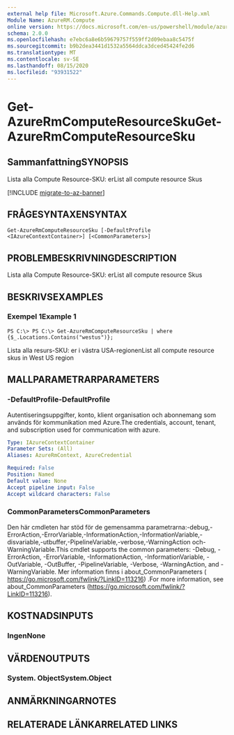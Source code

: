 ```yaml
---
external help file: Microsoft.Azure.Commands.Compute.dll-Help.xml
Module Name: AzureRM.Compute
online version: https://docs.microsoft.com/en-us/powershell/module/azurerm.compute/get-azurermcomputeresourcesku
schema: 2.0.0
ms.openlocfilehash: e7ebc6a8e6b59679757f559ff2d09ebaa8c5475f
ms.sourcegitcommit: b9b2dea3441d1532a5564ddca3dced45424fe2d6
ms.translationtype: MT
ms.contentlocale: sv-SE
ms.lasthandoff: 08/15/2020
ms.locfileid: "93931522"
---
```

# <span data-ttu-id="b2a49-101">Get-AzureRmComputeResourceSku</span><span class="sxs-lookup"><span data-stu-id="b2a49-101">Get-AzureRmComputeResourceSku</span></span>

## <span data-ttu-id="b2a49-102">Sammanfattning</span><span class="sxs-lookup"><span data-stu-id="b2a49-102">SYNOPSIS</span></span>
<span data-ttu-id="b2a49-103">Lista alla Compute Resource-SKU: er</span><span class="sxs-lookup"><span data-stu-id="b2a49-103">List all compute resource Skus</span></span>

[!INCLUDE [migrate-to-az-banner](../../includes/migrate-to-az-banner.md)]

## <span data-ttu-id="b2a49-104">FRÅGESYNTAXEN</span><span class="sxs-lookup"><span data-stu-id="b2a49-104">SYNTAX</span></span>

```
Get-AzureRmComputeResourceSku [-DefaultProfile <IAzureContextContainer>] [<CommonParameters>]
```

## <span data-ttu-id="b2a49-105">PROBLEMBESKRIVNING</span><span class="sxs-lookup"><span data-stu-id="b2a49-105">DESCRIPTION</span></span>
<span data-ttu-id="b2a49-106">Lista alla Compute Resource-SKU: er</span><span class="sxs-lookup"><span data-stu-id="b2a49-106">List all compute resource Skus</span></span>

## <span data-ttu-id="b2a49-107">BESKRIVS</span><span class="sxs-lookup"><span data-stu-id="b2a49-107">EXAMPLES</span></span>

### <span data-ttu-id="b2a49-108">Exempel 1</span><span class="sxs-lookup"><span data-stu-id="b2a49-108">Example 1</span></span>
```
PS C:\> PS C:\> Get-AzureRmComputeResourceSku | where {$_.Locations.Contains("westus")};
```

<span data-ttu-id="b2a49-109">Lista alla resurs-SKU: er i västra USA-regionen</span><span class="sxs-lookup"><span data-stu-id="b2a49-109">List all compute resource skus in West US region</span></span>

## <span data-ttu-id="b2a49-110">MALLPARAMETRAR</span><span class="sxs-lookup"><span data-stu-id="b2a49-110">PARAMETERS</span></span>

### <span data-ttu-id="b2a49-111">-DefaultProfile</span><span class="sxs-lookup"><span data-stu-id="b2a49-111">-DefaultProfile</span></span>
<span data-ttu-id="b2a49-112">Autentiseringsuppgifter, konto, klient organisation och abonnemang som används för kommunikation med Azure.</span><span class="sxs-lookup"><span data-stu-id="b2a49-112">The credentials, account, tenant, and subscription used for communication with azure.</span></span>

```yaml
Type: IAzureContextContainer
Parameter Sets: (All)
Aliases: AzureRmContext, AzureCredential

Required: False
Position: Named
Default value: None
Accept pipeline input: False
Accept wildcard characters: False
```

### <span data-ttu-id="b2a49-113">CommonParameters</span><span class="sxs-lookup"><span data-stu-id="b2a49-113">CommonParameters</span></span>
<span data-ttu-id="b2a49-114">Den här cmdleten har stöd för de gemensamma parametrarna:-debug,-ErrorAction,-ErrorVariable,-InformationAction,-InformationVariable,-disvariable,-utbuffer,-PipelineVariable,-verbose,-WarningAction och-WarningVariable.</span><span class="sxs-lookup"><span data-stu-id="b2a49-114">This cmdlet supports the common parameters: -Debug, -ErrorAction, -ErrorVariable, -InformationAction, -InformationVariable, -OutVariable, -OutBuffer, -PipelineVariable, -Verbose, -WarningAction, and -WarningVariable.</span></span> <span data-ttu-id="b2a49-115">Mer information finns i about_CommonParameters ( https://go.microsoft.com/fwlink/?LinkID=113216) .</span><span class="sxs-lookup"><span data-stu-id="b2a49-115">For more information, see about_CommonParameters (https://go.microsoft.com/fwlink/?LinkID=113216).</span></span>

## <span data-ttu-id="b2a49-116">KOSTNADS</span><span class="sxs-lookup"><span data-stu-id="b2a49-116">INPUTS</span></span>

### <span data-ttu-id="b2a49-117">Ingen</span><span class="sxs-lookup"><span data-stu-id="b2a49-117">None</span></span>

## <span data-ttu-id="b2a49-118">VÄRDEN</span><span class="sxs-lookup"><span data-stu-id="b2a49-118">OUTPUTS</span></span>

### <span data-ttu-id="b2a49-119">System. Object</span><span class="sxs-lookup"><span data-stu-id="b2a49-119">System.Object</span></span>

## <span data-ttu-id="b2a49-120">ANMÄRKNINGAR</span><span class="sxs-lookup"><span data-stu-id="b2a49-120">NOTES</span></span>

## <span data-ttu-id="b2a49-121">RELATERADE LÄNKAR</span><span class="sxs-lookup"><span data-stu-id="b2a49-121">RELATED LINKS</span></span>

